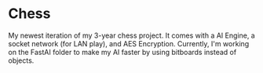 # Chess
My newest iteration of my 3-year chess project. It comes with a AI Engine, a socket network (for LAN play), and AES Encryption. Currently, I'm working on the FastAI folder to make my AI faster by using bitboards instead of objects.

